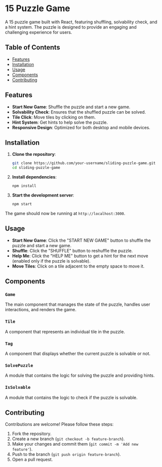# 15 Puzzle Game

A 15 puzzle game built with React, featuring shuffling, solvability check, and a hint system. The puzzle is designed to provide an engaging and challenging experience for users.

## Table of Contents

- [Features](#features)
- [Installation](#installation)
- [Usage](#usage)
- [Components](#components)
- [Contributing](#contributing)

## Features

- **Start New Game**: Shuffle the puzzle and start a new game.
- **Solvability Check**: Ensures that the shuffled puzzle can be solved.
- **Tile Click**: Move tiles by clicking on them.
- **Hint System**: Get hints to help solve the puzzle.
- **Responsive Design**: Optimized for both desktop and mobile devices.

## Installation

1. **Clone the repository**:

   ```bash
   git clone https://github.com/your-username/sliding-puzzle-game.git
   cd sliding-puzzle-game
   ```

2. **Install dependencies**:

   ```bash
   npm install
   ```

3. **Start the development server**:
   ```bash
   npm start
   ```

The game should now be running at `http://localhost:3000`.

## Usage

- **Start New Game**: Click the "START NEW GAME" button to shuffle the puzzle and start a new game.
- **Shuffle**: Click the "SHUFFLE" button to reshuffle the puzzle.
- **Help Me**: Click the "HELP ME" button to get a hint for the next move (enabled only if the puzzle is solvable).
- **Move Tiles**: Click on a tile adjacent to the empty space to move it.

## Components

### `Game`

The main component that manages the state of the puzzle, handles user interactions, and renders the game.

### `Tile`

A component that represents an individual tile in the puzzle.

### `Tag`

A component that displays whether the current puzzle is solvable or not.

### `SolvePuzzle`

A module that contains the logic for solving the puzzle and providing hints.

### `IsSolvable`

A module that contains the logic to check if the puzzle is solvable.

## Contributing

Contributions are welcome! Please follow these steps:

1. Fork the repository.
2. Create a new branch (`git checkout -b feature-branch`).
3. Make your changes and commit them (`git commit -m 'Add new feature'`).
4. Push to the branch (`git push origin feature-branch`).
5. Open a pull request.
